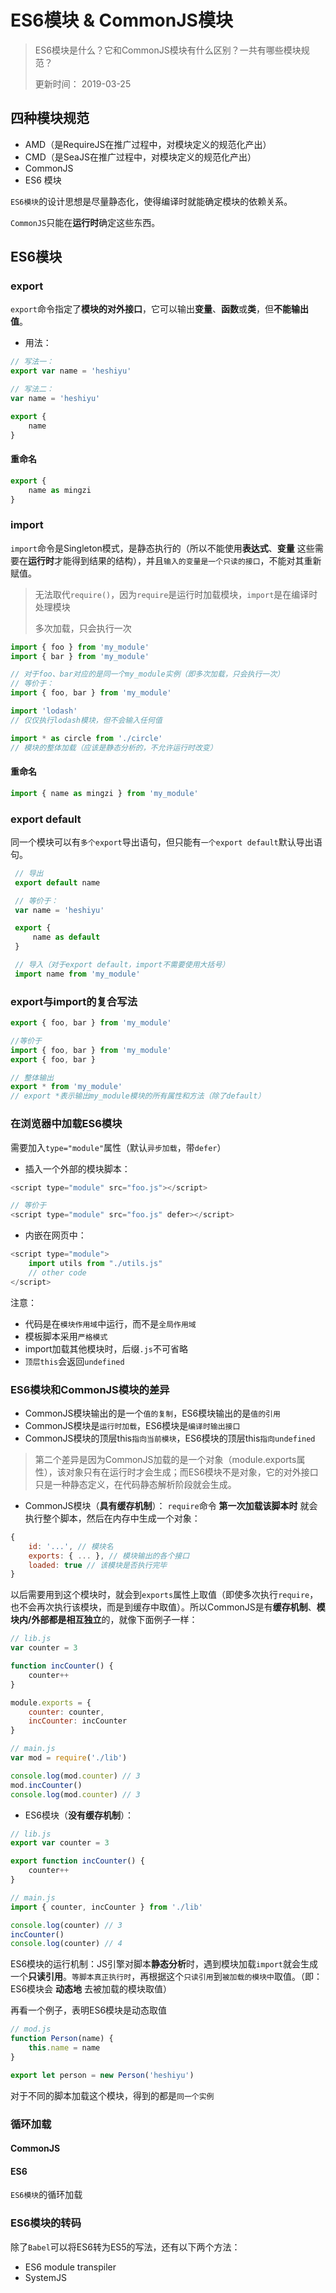 # ES6模块 & CommonJS模块
> ES6模块是什么？它和CommonJS模块有什么区别？一共有哪些模块规范？
> 
> 更新时间： 2019-03-25

## 四种模块规范
 - AMD（是RequireJS在推广过程中，对模块定义的规范化产出）
 - CMD（是SeaJS在推广过程中，对模块定义的规范化产出）
 - CommonJS
 - ES6 模块

`ES6模块`的设计思想是尽量静态化，使得编译时就能确定模块的依赖关系。

`CommonJS`只能在**运行时**确定这些东西。
## ES6模块

### export
`export`命令指定了**模块的对外接口**，它可以输出**变量**、**函数**或**类**，但**不能输出值**。
 - 用法：
 ```js
 // 写法一：
 export var name = 'heshiyu'

 // 写法二：
 var name = 'heshiyu'

 export {
     name
 }
 ```
 #### 重命名
 ```js
 export {
     name as mingzi
 }
 ```
 
### import
`import`命令是Singleton模式，是静态执行的（所以不能使用**表达式**、**变量** 这些需要在**运行时**才能得到结果的结构），并且`输入的变量是一个只读的接口`，不能对其重新赋值。
 > 无法取代`require()`，因为`require`是运行时加载模块，`import`是在编译时处理模块
 > 
 > 多次加载，只会执行一次
```js
import { foo } from 'my_module'
import { bar } from 'my_module'

// 对于foo、bar对应的是同一个my_module实例（即多次加载，只会执行一次）
// 等价于：
import { foo, bar } from 'my_module'

import 'lodash'
// 仅仅执行lodash模块，但不会输入任何值

import * as circle from './circle'
// 模块的整体加载（应该是静态分析的，不允许运行时改变）
```
#### 重命名
```js
import { name as mingzi } from 'my_module'
```

### export default
同一个模块可以有`多个export`导出语句，但只能有`一个export default`默认导出语句。
```js
 // 导出
 export default name

 // 等价于：
 var name = 'heshiyu'

 export {
     name as default
 }

 // 导入（对于export default，import不需要使用大括号）
 import name from 'my_module'
```

### export与import的复合写法
```js
export { foo, bar } from 'my_module'

//等价于
import { foo, bar } from 'my_module'
export { foo, bar }
```
```js
// 整体输出
export * from 'my_module'
// export *表示输出my_module模块的所有属性和方法（除了default）
```

### 在浏览器中加载ES6模块
需要加入`type="module"`属性（默认`异步加载`，带`defer`）


 - 插入一个外部的模块脚本：
```js
<script type="module" src="foo.js"></script>

// 等价于
<script type="module" src="foo.js" defer></script>
```
 - 内嵌在网页中：
```js
<script type="module">
    import utils from "./utils.js"
    // other code
</script>
```
注意：
 - 代码是在`模块作用域`中运行，而不是`全局作用域`
 - 模板脚本采用`严格模式`
 - import加载其他模块时，后缀`.js`不可省略
 - `顶层this`会返回`undefined`

### ES6模块和CommonJS模块的差异
 - CommonJS模块输出的是一个`值的复制`，ES6模块输出的是`值的引用`
 - CommonJS模块是`运行时加载`，ES6模块是`编译时输出接口`
 - CommonJS模块的顶层this`指向当前模块`，ES6模块的顶层this`指向undefined`

> 第二个差异是因为CommonJS加载的是一个对象（module.exports属性），该对象只有在运行时才会生成；而ES6模块不是对象，它的对外接口只是一种静态定义，在代码静态解析阶段就会生成。

 - CommonJS模块（**具有缓存机制**）：
 `require`命令 **第一次加载该脚本时** 就会执行整个脚本，然后在内存中生成一个对象：
 ```js
 {
     id: '...', // 模块名
     exports: { ... }, // 模块输出的各个接口
     loaded: true // 该模块是否执行完毕
 }
 ```
以后需要用到这个模块时，就会到`exports`属性上取值（即使多次执行`require`，也不会再次执行该模块，而是到缓存中取值）。所以CommonJS是有**缓存机制**、**模块内/外部都是相互独立**的，就像下面例子一样：

```js
// lib.js
var counter = 3

function incCounter() {
    counter++
}

module.exports = {
    counter: counter,
    incCounter: incCounter
}
```
```js
// main.js
var mod = require('./lib')

console.log(mod.counter) // 3
mod.incCounter()
console.log(mod.counter) // 3
```
 - ES6模块（**没有缓存机制**）：
```js
// lib.js
export var counter = 3

export function incCounter() {
    counter++
}
```
```js
// main.js
import { counter, incCounter } from './lib'

console.log(counter) // 3
incCounter()
console.log(counter) // 4
```
ES6模块的运行机制：JS引擎对脚本**静态分析**时，遇到模块加载`import`就会生成一个**只读引用**。`等脚本真正执行时`，再根据这个`只读引用`到`被加载的模块中`取值。（即：ES6模块会 **动态地** 去被加载的模块取值）

再看一个例子，表明ES6模块是动态取值
```js
// mod.js
function Person(name) {
    this.name = name
}

export let person = new Person('heshiyu')
```

对于不同的脚本加载这个模块，得到的都是`同一个实例`

### 循环加载
#### CommonJS

#### ES6
`ES6模块`的循环加载


### ES6模块的转码
除了`Babel`可以将ES6转为ES5的写法，还有以下两个方法：
 - ES6 module transpiler
 - SystemJS